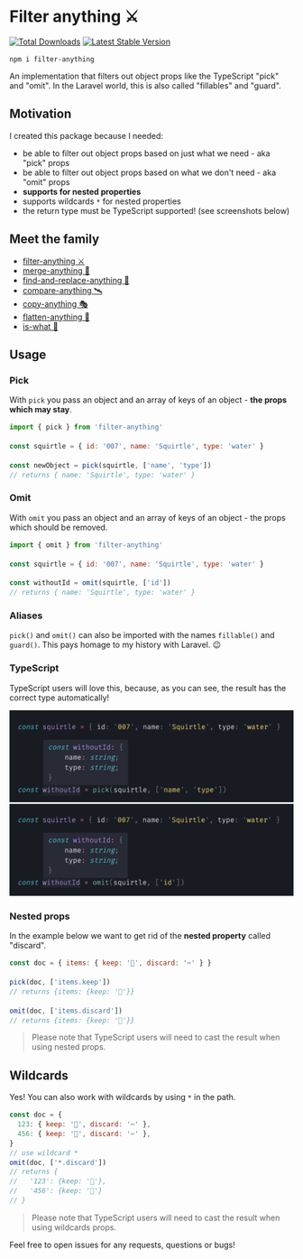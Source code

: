 # Filter anything ⚔️

<a href="https://www.npmjs.com/package/filter-anything"><img src="https://img.shields.io/npm/v/filter-anything.svg" alt="Total Downloads"></a>
<a href="https://www.npmjs.com/package/filter-anything"><img src="https://img.shields.io/npm/dw/filter-anything.svg" alt="Latest Stable Version"></a>

```
npm i filter-anything
```

An implementation that filters out object props like the TypeScript "pick" and "omit".
In the Laravel world, this is also called "fillables" and "guard".

## Motivation

I created this package because I needed:

- be able to filter out object props based on just what we need - aka "pick" props
- be able to filter out object props based on what we don't need - aka "omit" props
- **supports for nested properties**
- supports wildcards `*` for nested properties
- the return type must be TypeScript supported! (see screenshots below)

## Meet the family

- [filter-anything ⚔️](https://github.com/mesqueeb/filter-anything)
- [merge-anything 🥡](https://github.com/mesqueeb/merge-anything)
- [find-and-replace-anything 🎣](https://github.com/mesqueeb/find-and-replace-anything)
- [compare-anything 🛰](https://github.com/mesqueeb/compare-anything)
- [copy-anything 🎭](https://github.com/mesqueeb/copy-anything)
- [flatten-anything 🏏](https://github.com/mesqueeb/flatten-anything)
- [is-what 🙉](https://github.com/mesqueeb/is-what)

## Usage

### Pick

With `pick` you pass an object and an array of keys of an object - **the props which may stay**.

```js
import { pick } from 'filter-anything'

const squirtle = { id: '007', name: 'Squirtle', type: 'water' }

const newObject = pick(squirtle, ['name', 'type'])
// returns { name: 'Squirtle', type: 'water' }
```

### Omit

With `omit` you pass an object and an array of keys of an object - the props which should be removed.

```js
import { omit } from 'filter-anything'

const squirtle = { id: '007', name: 'Squirtle', type: 'water' }

const withoutId = omit(squirtle, ['id'])
// returns { name: 'Squirtle', type: 'water' }
```

### Aliases

`pick()` and `omit()` can also be imported with the names `fillable()` and `guard()`. This pays homage to my history with Laravel. 😉

### TypeScript

TypeScript users will love this, because, as you can see, the result has the correct type automatically!

![typescript example pick](https://raw.githubusercontent.com/mesqueeb/filter-anything/master/.github/typescript-pick.png)
![typescript example omit](https://raw.githubusercontent.com/mesqueeb/filter-anything/master/.github/typescript-omit.png)

### Nested props

In the example below we want to get rid of the **nested property** called "discard".

```js
const doc = { items: { keep: '📌', discard: '✂️' } }

pick(doc, ['items.keep'])
// returns {items: {keep: '📌'}}

omit(doc, ['items.discard'])
// returns {items: {keep: '📌'}}
```

> Please note that TypeScript users will need to cast the result when using nested props.

## Wildcards

Yes! You can also work with wildcards by using `*` in the path.

```js
const doc = {
  123: { keep: '📌', discard: '✂️' },
  456: { keep: '📌', discard: '✂️' },
}
// use wildcard *
omit(doc, ['*.discard'])
// returns {
//   '123': {keep: '📌'},
//   '456': {keep: '📌'}
// }
```

> Please note that TypeScript users will need to cast the result when using wildcards props.

Feel free to open issues for any requests, questions or bugs!
